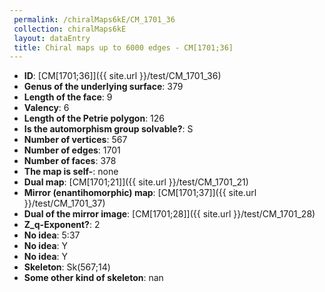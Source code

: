 ```yaml
--- 
 permalink: /chiralMaps6kE/CM_1701_36 
 collection: chiralMaps6kE
 layout: dataEntry
 title: Chiral maps up to 6000 edges - CM[1701;36]
---
```


- **ID**: [CM[1701;36]]({{ site.url }}/test/CM_1701_36)
- **Genus of the underlying surface**: 379
- **Length of the face**: 9
- **Valency**: 6
- **Length of the Petrie polygon**: 126
- **Is the automorphism group solvable?**: S
- **Number of vertices**: 567
- **Number of edges**: 1701
- **Number of faces**: 378
- **The map is self-**: none
- **Dual map**: [CM[1701;21]]({{ site.url }}/test/CM_1701_21)
- **Mirror (enantihomorphic) map**: [CM[1701;37]]({{ site.url }}/test/CM_1701_37)
- **Dual of the mirror image**: [CM[1701;28]]({{ site.url }}/test/CM_1701_28)
- **Z_q-Exponent?**: 2
- **No idea**:  5:37
- **No idea**: Y
- **No idea**: Y
- **Skeleton**: Sk(567;14)
- **Some other kind of skeleton**: nan
